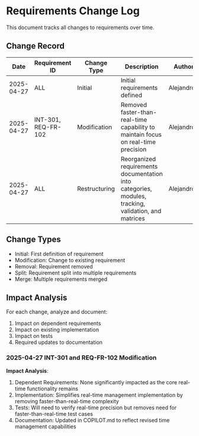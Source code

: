 # Requirements Change Log

This document tracks all changes to requirements over time.

## Change Record

| Date | Requirement ID | Change Type | Description | Author | Approved By |
|------|---------------|-------------|-------------|--------|-------------|
| 2025-04-27 | ALL | Initial | Initial requirements defined | AlejandroV | - |
| 2025-04-27 | INT-301, REQ-FR-102 | Modification | Removed faster-than-real-time capability to maintain focus on real-time precision | AlejandroV | - |
| 2025-04-27 | ALL | Restructuring | Reorganized requirements documentation into categories, modules, tracking, validation, and matrices | AlejandroV | - |

## Change Types
- Initial: First definition of requirement
- Modification: Change to existing requirement
- Removal: Requirement removed
- Split: Requirement split into multiple requirements
- Merge: Multiple requirements merged

## Impact Analysis
For each change, analyze and document:
1. Impact on dependent requirements
2. Impact on existing implementation
3. Impact on tests
4. Required updates to documentation

### 2025-04-27 INT-301 and REQ-FR-102 Modification
**Impact Analysis**:
1. Dependent Requirements: None significantly impacted as the core real-time functionality remains
2. Implementation: Simplifies real-time management implementation by removing faster-than-real-time complexity
3. Tests: Will need to verify real-time precision but removes need for faster-than-real-time test cases
4. Documentation: Updated in COPILOT.md to reflect revised time management capabilities